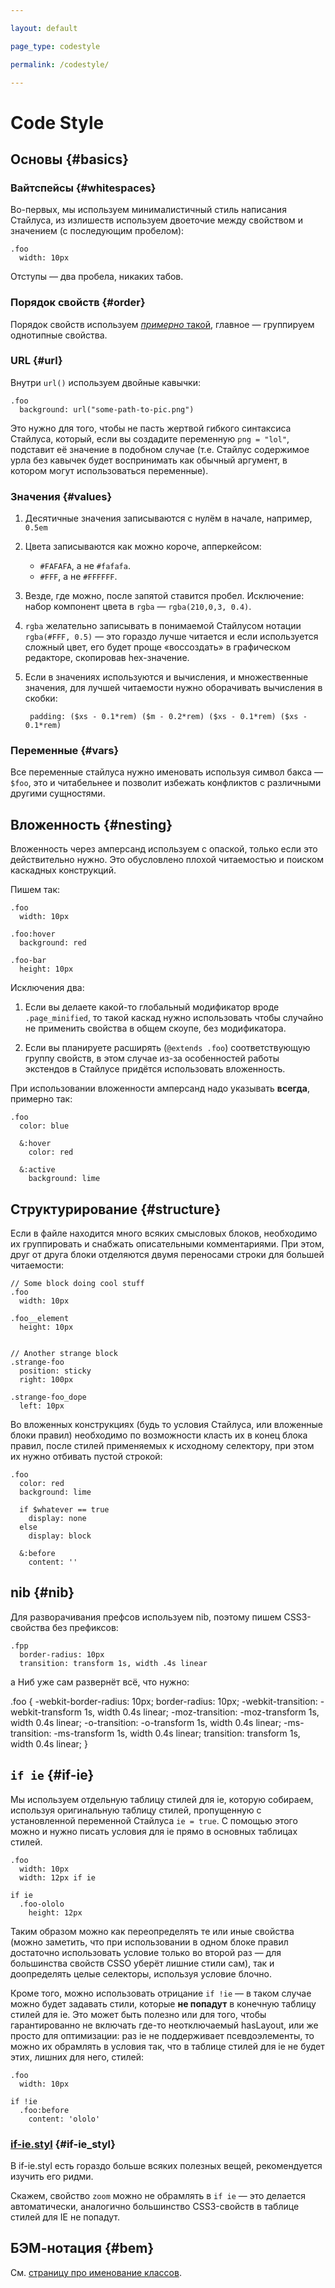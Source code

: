 ```yaml
---

layout: default

page_type: codestyle

permalink: /codestyle/

---
```


# Code Style

## Основы {#basics}

### Вайтспейсы {#whitespaces}

Во-первых, мы используем минималистичный стиль написания Стайлуса, из излишеств используем двоеточие между свойством и значением (с последующим пробелом):

    .foo
      width: 10px

Отступы — два пробела, никаких табов.

### Порядок свойств {#order}

Порядок свойств используем [_примерно_ такой](http://wiki.yandex-team.ru/verstka/CSS/StyleGuide#posledovatelnostsvojjstv), главное — группируем однотипные свойства.

### URL {#url}

Внутри `url()` используем двойные кавычки:

    .foo
      background: url("some-path-to-pic.png")

Это нужно для того, чтобы не пасть жертвой гибкого синтаксиса Стайлуса, который, если вы создадите переменную `png = "lol"`, подставит её значение в подобном случае (т.е. Стайлус содержимое урла без кавычек будет воспринимать как обычный аргумент, в котором могут использоваться переменные).

### Значения {#values}

1. Десятичные значения записываются с нулём в начале, например, `0.5em`

2. Цвета записываются как можно короче, апперкейсом:

    - `#FAFAFA`, а не `#fafafa`.
    - `#FFF`, а не `#FFFFFF`.

3. Везде, где можно, после запятой ставится пробел. Исключение: набор компонент цвета в `rgba` — `rgba(210,0,3, 0.4)`.

4. `rgba` желательно записывать в понимаемой Стайлусом нотации `rgba(#FFF, 0.5)` — это гораздо лучше читается и если используется сложный цвет, его будет проще «воссоздать» в графическом редакторе, скопировав hex-значение.

5. Если в значениях используются и вычисления, и множественные значения, для лучшей читаемости нужно оборачивать вычисления в скобки:

        padding: ($xs - 0.1*rem) ($m - 0.2*rem) ($xs - 0.1*rem) ($xs - 0.1*rem)

### Переменные {#vars}

Все переменные стайлуса нужно именовать используя символ бакса — `$foo`, это и читабельнее и позволит избежать конфликтов с различными другими сущностями.

## Вложенность {#nesting}

Вложенность через амперсанд используем с опаской, только если это действительно нужно. Это обусловлено плохой читаемостью и поиском каскадных конструкций.

Пишем так:

    .foo
      width: 10px

    .foo:hover
      background: red

    .foo-bar
      height: 10px

Исключения два:

1. Если вы делаете какой-то глобальный модификатор вроде `.page_minified`, то такой каскад нужно использовать чтобы случайно не применить свойства в общем скоупе, без модификатора.

2. Если вы планируете расширять (`@extends .foo`) соответствующую группу свойств, в этом случае из-за особенностей работы экстендов в Стайлусе придётся использовать вложенность.

При использовании вложенности амперсанд надо указывать __всегда__, примерно так:

    .foo
      color: blue

      &:hover
        color: red

      &:active
        background: lime


## Структурирование {#structure}

Если в файле находится много всяких смысловых блоков, необходимо их группировать и снабжать описательными комментариями. При этом, друг от друга блоки отделяются двумя переносами строки для большей читаемости:

    // Some block doing cool stuff
    .foo
      width: 10px

    .foo__element
      height: 10px


    // Another strange block
    .strange-foo
      position: sticky
      right: 100px

    .strange-foo_dope
      left: 10px

Во вложенных конструкциях (будь то условия Стайлуса, или вложенные блоки правил) необходимо по возможности класть их в конец блока правил, после стилей применяемых к исходному селектору, при этом их нужно отбивать пустой строкой:

    .foo
      color: red
      background: lime

      if $whatever == true
        display: none
      else
        display: block

      &:before
        content: ''


## nib {#nib}

Для разворачивания префсов используем nib, поэтому пишем CSS3-свойства без префиксов:

    .fpp
      border-radius: 10px
      transition: transform 1s, width .4s linear

а Ниб уже сам развернёт всё, что нужно:

   .foo {
     -webkit-border-radius: 10px;
     border-radius: 10px;
     -webkit-transition: -webkit-transform 1s, width 0.4s linear;
     -moz-transition: -moz-transform 1s, width 0.4s linear;
     -o-transition: -o-transform 1s, width 0.4s linear;
     -ms-transition: -ms-transform 1s, width 0.4s linear;
     transition: transform 1s, width 0.4s linear;
   }


## `if ie` {#if-ie}

Мы используем отдельную таблицу стилей для ie, которую собираем, используя оригинальную таблицу стилей, пропущенную с установленной переменной Стайлуса `ie = true`. С помощью этого можно и нужно писать условия для ie прямо в основных таблицах стилей.

    .foo
      width: 10px
      width: 12px if ie

    if ie
      .foo-ololo
        height: 12px

Таким образом можно как переопределять те или иные свойства (можно заметить, что при использовании в одном блоке правил достаточно использовать условие только во второй раз — для большинства свойств CSSO уберёт лишние стили сам), так и доопределять целые селекторы, используя условие блочно.

Кроме того, можно использовать отрицание `if !ie` — в таком случае можно будет задавать стили, которые **не попадут** в конечную таблицу стилей для ie. Это может быть полезно или для того, чтобы гарантированно не включать где-то неотключаемый hasLayout, или же просто для оптимизации: раз ie не поддерживает псевдоэлементы, то можно их обрамлять в условия так, что в таблице стилей для ie не будет этих, лишних для него, стилей:

    .foo
      width: 10px

    if !ie
      .foo:before
        content: 'ololo'

### [if-ie.styl](https://github.com/kizu/if-ie.styl) {#if-ie_styl}

В if-ie.styl есть гораздо больше всяких полезных вещей, рекомендуется изучить его ридми.

Скажем, свойство `zoom` можно не обрамлять в `if ie` — это делается автоматически, аналогично большинство CSS3-свойств в таблице стилей для IE не попадут.


## БЭМ-нотация {#bem}

См. [страницу про именование классов](../classnames/).
